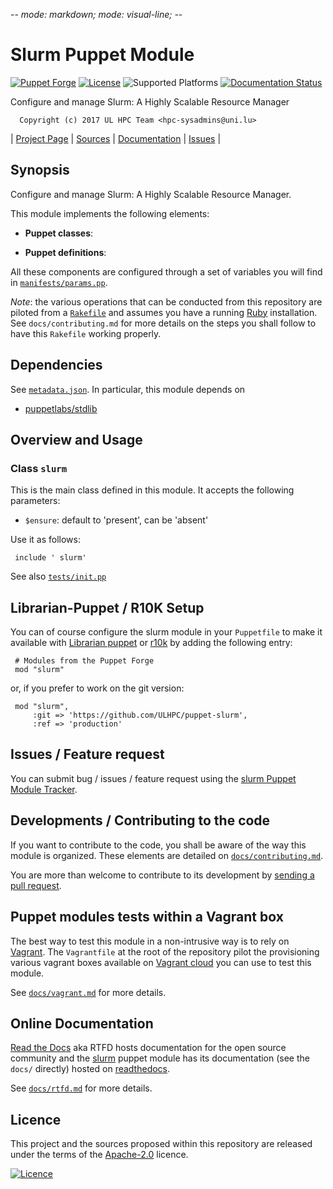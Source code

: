 -*- mode: markdown; mode: visual-line;  -*-

# Slurm Puppet Module 

[![Puppet Forge](http://img.shields.io/puppetforge/v/slurm.svg)](https://forge.puppet.com/ULHPC/slurm)
[![License](http://img.shields.io/:license-Apache2.0-blue.svg)](LICENSE)
![Supported Platforms](http://img.shields.io/badge/platform-debian-lightgrey.svg)
[![Documentation Status](https://readthedocs.org/projects/ulhpc-puppet-slurm/badge/?version=latest)](https://readthedocs.org/projects/ulhpc-puppet-slurm/?badge=latest)

Configure and manage Slurm: A Highly Scalable Resource Manager

      Copyright (c) 2017 UL HPC Team <hpc-sysadmins@uni.lu>
      

| [Project Page](https://github.com/ULHPC/puppet-slurm) | [Sources](https://github.com/ULHPC/puppet-slurm) | [Documentation](https://ulhpc-puppet-slurm.readthedocs.org/en/latest/) | [Issues](https://github.com/ULHPC/puppet-slurm/issues) |

## Synopsis

Configure and manage Slurm: A Highly Scalable Resource Manager.

This module implements the following elements: 

* __Puppet classes__:

* __Puppet definitions__: 

All these components are configured through a set of variables you will find in
[`manifests/params.pp`](manifests/params.pp). 

_Note_: the various operations that can be conducted from this repository are piloted from a [`Rakefile`](https://github.com/ruby/rake) and assumes you have a running [Ruby](https://www.ruby-lang.org/en/) installation.
See `docs/contributing.md` for more details on the steps you shall follow to have this `Rakefile` working properly. 

## Dependencies

See [`metadata.json`](metadata.json). In particular, this module depends on 

* [puppetlabs/stdlib](https://forge.puppetlabs.com/puppetlabs/stdlib)

## Overview and Usage

### Class `slurm`

This is the main class defined in this module.
It accepts the following parameters: 

* `$ensure`: default to 'present', can be 'absent'

Use it as follows:

     include ' slurm'

See also [`tests/init.pp`](tests/init.pp)



## Librarian-Puppet / R10K Setup

You can of course configure the slurm module in your `Puppetfile` to make it available with [Librarian puppet](http://librarian-puppet.com/) or
[r10k](https://github.com/adrienthebo/r10k) by adding the following entry:

     # Modules from the Puppet Forge
     mod "slurm"

or, if you prefer to work on the git version: 

     mod "slurm", 
         :git => 'https://github.com/ULHPC/puppet-slurm',
         :ref => 'production' 

## Issues / Feature request

You can submit bug / issues / feature request using the [slurm Puppet Module Tracker](https://github.com/ULHPC/puppet-slurm/issues). 

## Developments / Contributing to the code 

If you want to contribute to the code, you shall be aware of the way this module is organized. 
These elements are detailed on [`docs/contributing.md`](contributing/index.md).

You are more than welcome to contribute to its development by [sending a pull request](https://help.github.com/articles/using-pull-requests). 

## Puppet modules tests within a Vagrant box

The best way to test this module in a non-intrusive way is to rely on [Vagrant](http://www.vagrantup.com/).
The `Vagrantfile` at the root of the repository pilot the provisioning various vagrant boxes available on [Vagrant cloud](https://atlas.hashicorp.com/boxes/search?utf8=%E2%9C%93&sort=&provider=virtualbox&q=svarrette) you can use to test this module.

See [`docs/vagrant.md`](vagrant.md) for more details. 

## Online Documentation

[Read the Docs](https://readthedocs.org/) aka RTFD hosts documentation for the open source community and the [slurm](https://github.com/ULHPC/puppet-slurm) puppet module has its documentation (see the `docs/` directly) hosted on [readthedocs](http://ulhpc-puppet-slurm.rtfd.org).

See [`docs/rtfd.md`](rtfd.md) for more details.

## Licence

This project and the sources proposed within this repository are released under the terms of the [Apache-2.0](LICENCE) licence.


[![Licence](https://www.apache.org/images/feather-small.gif)](LICENSE)
